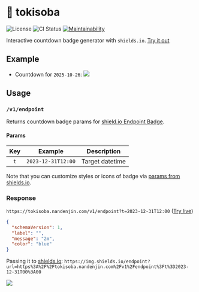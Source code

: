 # 🍜 tokisoba

![License](https://img.shields.io/github/license/nandenjin/tokisoba?style=flat-square)
![CI Status](https://img.shields.io/github/actions/workflow/status/nandenjin/tokisoba/push.yaml?style=flat-square)
[![Maintainability](https://img.shields.io/codeclimate/maintainability/nandenjin/tokisoba?style=flat-square&logo=codeclimate)
](https://codeclimate.com/github/nandenjin/tokisoba/maintainability)

Interactive countdown badge generator with `shields.io`. [Try it out](https://nandenjin.github.io/tokisoba/)

## Example

- Countdown for `2025-10-26`: ![](https://img.shields.io/endpoint?url=https%3A%2F%2Ftokisoba.nandenjin.com%2Fv1%2Fendpoint%3Ft%3D2024-10-26T00%3A00&style=flat-square)

## Usage

### `/v1/endpoint`

Returns countdown badge params for [shield.io Endpoint Badge](https://shields.io/badges/endpoint-badge).

#### Params

| Key | Example | Description |
|:---:|:---:|:---:|
| `t` | `2023-12-31T12:00` | Target datetime | 

Note that you can customize styles or icons of badge via [params from shields.io](https://shields.io/badges/endpoint-badge).

### Response

`https://tokisoba.nandenjin.com/v1/endpoint?t=2023-12-31T12:00` ([Try live](https://tokisoba.nandenjin.com/v1/endpoint?t=2023-12-31T12:00))

```json
{
  "schemaVersion": 1,
  "label": "",
  "message": "2m",
  "color": "blue"
}
```

Passing it to [shields.io](https://shields.io/badges/endpoint-badge): `https://img.shields.io/endpoint?url=https%3A%2F%2Ftokisoba.nandenjin.com%2Fv1%2Fendpoint%3Ft%3D2023-12-31T00%3A00`

![](https://img.shields.io/endpoint?url=https%3A%2F%2Ftokisoba.nandenjin.com%2Fv1%2Fendpoint%3Ft%3D2023-12-31T00%3A00)
